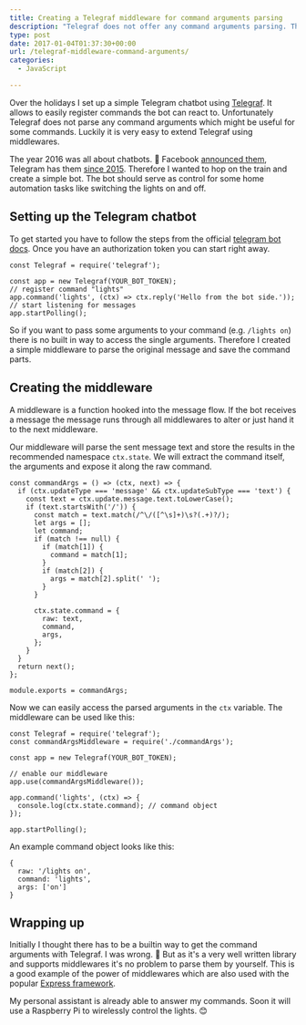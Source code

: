 ```yaml
---
title: Creating a Telegraf middleware for command arguments parsing
description: "Telegraf does not offer any command arguments parsing. This post explains how to implement a simple middleware for this task."
type: post
date: 2017-01-04T01:37:30+00:00
url: /telegraf-middleware-command-arguments/
categories:
  - JavaScript

---
```

Over the holidays I set up a simple Telegram chatbot using [Telegraf][1]. It allows to easily register commands the bot can react to. Unfortunately Telegraf does not parse any command arguments which might be useful for some commands. Luckily it is very easy to extend Telegraf using middlewares.

The year 2016 was all about chatbots. 🤖 Facebook [announced them][2], Telegram has them [since 2015][3]. Therefore I wanted to hop on the train and create a simple bot. The bot should serve as control for some home automation tasks like switching the lights on and off.

## Setting up the Telegram chatbot

To get started you have to follow the steps from the official [telegram bot docs][4]. Once you have an authorization token you can start right away.

<pre><code class="language-clike">const Telegraf = require('telegraf');

const app = new Telegraf(YOUR_BOT_TOKEN);
// register command "lights"
app.command('lights', (ctx) => ctx.reply('Hello from the bot side.'));
// start listening for messages
app.startPolling();</code></pre>

So if you want to pass some arguments to your command (e.g. `/lights on`) there is no built in way to access the single arguments. Therefore I created a simple middleware to parse the original message and save the command parts.

## Creating the middleware

A middleware is a function hooked into the message flow. If the bot receives a message the message runs through all middlewares to alter or just hand it to the next middleware.

Our middleware will parse the sent message text and store the results in the recommended namespace `ctx.state`. We will extract the command itself, the arguments and expose it along the raw command.

<pre><code class="language-clike">const commandArgs = () => (ctx, next) => {
  if (ctx.updateType === 'message' && ctx.updateSubType === 'text') {
    const text = ctx.update.message.text.toLowerCase();
    if (text.startsWith('/')) {
      const match = text.match(/^\/([^\s]+)\s?(.+)?/);
      let args = [];
      let command;
      if (match !== null) {
        if (match[1]) {
          command = match[1];
        }
        if (match[2]) {
          args = match[2].split(' ');
        }
      }

      ctx.state.command = {
        raw: text,
        command,
        args,
      };
    }
  }
  return next();
};

module.exports = commandArgs;</code></pre>

Now we can easily access the parsed arguments in the `ctx` variable. The middleware can be used like this:

<pre><code class="language-clike" data-line="7">const Telegraf = require('telegraf');
const commandArgsMiddleware = require('./commandArgs');

const app = new Telegraf(YOUR_BOT_TOKEN);

// enable our middleware
app.use(commandArgsMiddleware());

app.command('lights', (ctx) => {
  console.log(ctx.state.command); // command object
});

app.startPolling();</code></pre>

An example command object looks like this:

<pre><code class="language-clike">{
  raw: '/lights on',
  command: 'lights',
  args: ['on']
}</code></pre>

## Wrapping up

Initially I thought there has to be a builtin way to get the command arguments with Telegraf. I was wrong. 🙈 But as it's a very well written library and supports middlewares it's no problem to parse them by yourself. This is a good example of the power of middlewares which are also used with the popular [Express framework][5].

My personal assistant is already able to answer my commands. Soon it will use a Raspberry Pi to wirelessly control the lights. 😊

 [1]: http://telegraf.js.org
 [2]: https://techcrunch.com/2016/04/12/agents-on-messenger/
 [3]: https://telegram.org/blog/bot-revolution
 [4]: https://core.telegram.org/bots#6-botfather
 [5]: http://expressjs.com/
